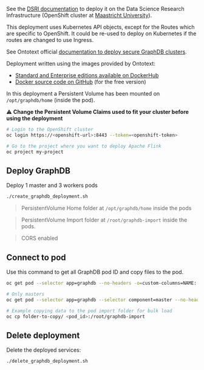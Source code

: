 See the [DSRI documentation](https://maastrichtu-ids.github.io/dsri-documentation) to deploy it on the Data Science Research Infrastructure (OpenShift cluster at [Maastricht University](https://maastrichtuniversity.nl)).

This deployment uses Kubernetes API objects, except for the Routes which are specific to OpenShift. It could be re-used to deploy on Kubernetes if the routes are changed to use Ingress.

See Ontotext official [documentation to deploy secure GraphDB clusters](http://graphdb.ontotext.com/documentation/enterprise/ee/deploying-secure-cluster-with-docker.html).

Deployment written using the images provided by Ontotext:

* [Standard and Enterprise editions available on DockerHub](https://hub.docker.com/r/ontotext/graphdb/)
* [Docker source code on GitHub](https://github.com/Ontotext-AD/graphdb-docker) (for the free version)

In this deployment a Persistent Volume has been mounted on `/opt/graphdb/home` (inside the pod). 

⚠️ **Change the Persistent Volume Claims used to fit your cluster before using the deployment**

```bash
# Login to the OpenShift cluster
oc login https://<openshift-url>:8443 --token=<openshift-token>

# Go to the project where you want to deploy Apache Flink
oc project my-project
```

## Deploy GraphDB

Deploy 1 master and 3 workers pods

```bash
./create_graphdb_deployment.sh
```

> PersistentVolume Home folder at `/opt/graphdb/home` inside the pods

> PersistentVolume Import folder at `/root/graphdb-import` inside the pods.

> CORS enabled 

## Connect to pod

Use this command to get all GraphDB pod ID and copy files to the pod.

```bash
oc get pod --selector app=graphdb --no-headers -o=custom-columns=NAME:.metadata.name

# Only masters
oc get pod --selector app=graphdb --selector component=master --no-headers -o=custom-columns=NAME:.metadata.name

# Example copying data to the pod import folder for bulk load
oc cp folder-to-copy/ <pod_id>:/root/graphdb-import
```

## Delete deployment

Delete the deployed services:

```bash
./delete_graphdb_deployment.sh
```

